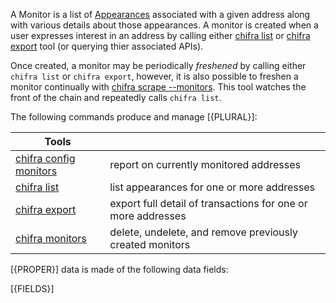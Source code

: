 <!-- markdownlint-disable MD033 MD036 MD041 -->
A Monitor is a list of [Appearances](/data-model/accounts/#appearance) associated with a given address along with various details about those appearances. A monitor is created when a user expresses interest in an address by calling either [chifra list](/docs/chifra/accounts/#chifra-list) or [chifra export](/docs/chifra/accounts/#chifra-export) tool (or querying thier associated APIs).

Once created, a monitor may be periodically *freshened* by calling either `chifra list` or `chifra export`, however, it is also possible to freshen a monitor continually with [chifra scrape --monitors](/docs/chifra/admin/#chifra-scrape). This tool watches the front of the chain and repeatedly calls `chifra list`.

The following commands produce and manage [{PLURAL}]:

| Tools                                                        |                                                              |
| ------------------------------------------------------------ | ------------------------------------------------------------ |
| [chifra config monitors](/docs/chifra/admin/#chifra-config ) | report on currently monitored addresses                      |
| [chifra list](/docs/chifra/accounts/#chifra-list)            | list appearances for one or more addresses                   |
| [chifra export](/docs/chifra/accounts/#chifra-export)        | export full detail of transactions for one or more addresses |
| [chifra monitors](/docs/chifra/accounts/#chifra-monitors)    | delete, undelete, and remove previously created monitors     |

[{PROPER}] data is made of the following data fields:

[{FIELDS}]
